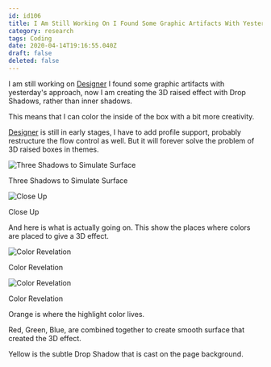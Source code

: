 ```yaml
---
id: id106
title: I Am Still Working On I Found Some Graphic Artifacts With Yesterdays Approach Now I Am Creating The 3 D Raised Effect With Dro...
category: research
tags: Coding
date: 2020-04-14T19:16:55.040Z
draft: false
deleted: false
---
```


I am still working on [Designer][1] I found some graphic artifacts with yesterday's approach, now I am creating the 3D raised effect with Drop Shadows, rather than inner shadows.

This means that I can color the inside of the box with a bit more creativity.

[Designer][2] is still in early stages, I have to add profile support, probably restructure the flow control as well. But it will forever solve the problem of 3D raised boxes in themes.

![Three Shadows to Simulate Surface](research/box1.png)

Three Shadows to Simulate Surface

![Close Up](research/box2.png)

Close Up

And here is what is actually going on. This show the places where colors are placed to give a 3D effect.

![Color Revelation](research/box3.png)

Color Revelation

![Color Revelation](research/box4.png)

Color Revelation

Orange is where the highlight color lives.

Red, Green, Blue, are combined together to create smooth surface that created the 3D effect.

Yellow is the subtle Drop Shadow that is cast on the page background.

[1]: /designer
[2]: /designer